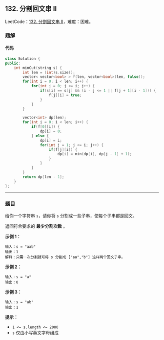 ## 132. 分割回文串 II

LeetCode：[132. 分割回文串 II](https://leetcode.cn/problems/palindrome-partitioning-ii/)，难度：困难。

### 题解

#### 代码

```c++
class Solution {
public:
    int minCut(string s) {
        int len = (int)s.size();
        vector< vector<bool> > f(len, vector<bool>(len, false));
        for(int i = 0; i < len; i++) {
            for(int j = 0; j <= i; j++) {
                if(s[i] == s[j] && (i - j <= 1 || f[j + 1][i - 1])) {
                    f[j][i] = true;
                }
            }
        }

        vector<int> dp(len);
        for(int i = 0; i < len; i++) {
            if(f[0][i]) {
                dp[i] = 0;
            } else {
                dp[i] = i;
                for(int j = 1; j <= i; j++) {
                    if(f[j][i]) {
                        dp[i] = min(dp[i], dp[j - 1] + 1);
                    }
                }
            }
        }
        return dp[len - 1];
    }
};
```



---



### 题目

给你一个字符串 `s`，请你将 `s` 分割成一些子串，使每个子串都是回文。

返回符合要求的 **最少分割次数** 。

 

**示例 1：**

```
输入：s = "aab"
输出：1
解释：只需一次分割就可将 s 分割成 ["aa","b"] 这样两个回文子串。
```

**示例 2：**

```
输入：s = "a"
输出：0
```

**示例 3：**

```
输入：s = "ab"
输出：1
```

 

**提示：**

- `1 <= s.length <= 2000`
- `s` 仅由小写英文字母组成


